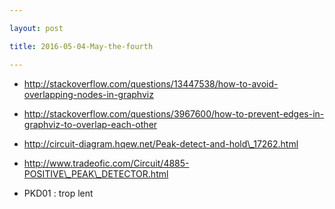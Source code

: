 ```yaml
---

layout: post

title: 2016-05-04-May-the-fourth

---
```



-   http://stackoverflow.com/questions/13447538/how-to-avoid-overlapping-nodes-in-graphviz
-   http://stackoverflow.com/questions/3967600/how-to-prevent-edges-in-graphviz-to-overlap-each-other

-   http://circuit-diagram.hqew.net/Peak-detect-and-hold\_17262.html

-   http://www.tradeofic.com/Circuit/4885-POSITIVE\_PEAK\_DETECTOR.html
-   PKD01 : trop lent

